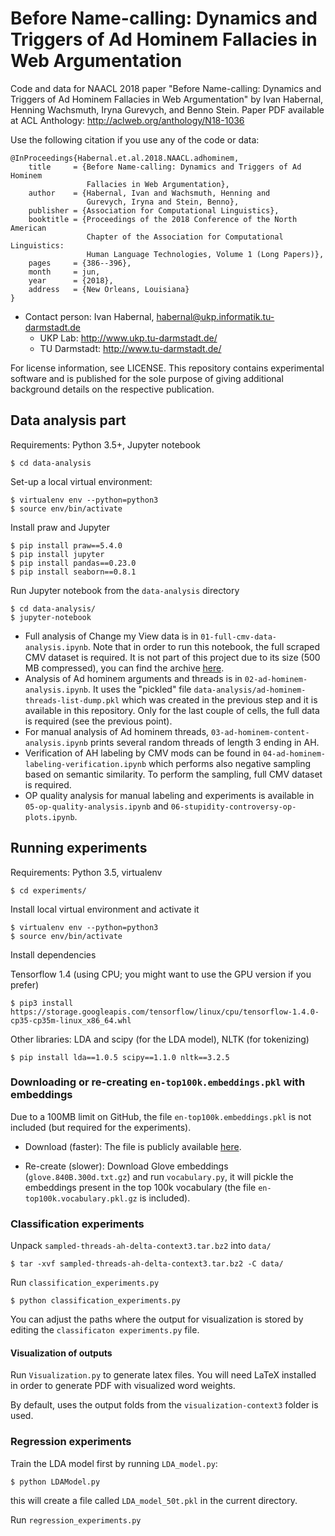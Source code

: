 # Before Name-calling: Dynamics and Triggers of Ad Hominem Fallacies in Web Argumentation

Code and data for NAACL 2018 paper "Before Name-calling: Dynamics and Triggers of Ad Hominem Fallacies in Web Argumentation" by Ivan Habernal, Henning Wachsmuth, Iryna Gurevych, and Benno Stein. Paper PDF available at ACL Anthology: http://aclweb.org/anthology/N18-1036

Use the following citation if you use any of the code or data:

```
@InProceedings{Habernal.et.al.2018.NAACL.adhominem,
    title     = {Before Name-calling: Dynamics and Triggers of Ad Hominem
                 Fallacies in Web Argumentation},
    author    = {Habernal, Ivan and Wachsmuth, Henning and
                 Gurevych, Iryna and Stein, Benno},
    publisher = {Association for Computational Linguistics},
    booktitle = {Proceedings of the 2018 Conference of the North American
                 Chapter of the Association for Computational Linguistics:
                 Human Language Technologies, Volume 1 (Long Papers)},
    pages     = {386--396},
    month     = jun,
    year      = {2018},
    address   = {New Orleans, Louisiana}
}
```


* Contact person: Ivan Habernal, habernal@ukp.informatik.tu-darmstadt.de
    * UKP Lab: http://www.ukp.tu-darmstadt.de/
    * TU Darmstadt: http://www.tu-darmstadt.de/

For license information, see LICENSE. This repository contains experimental software and is published for the sole purpose of giving additional background details on the respective publication.


## Data analysis part

Requirements: Python 3.5+, Jupyter notebook

```
$ cd data-analysis 
```

Set-up a local virtual environment:

```
$ virtualenv env --python=python3
$ source env/bin/activate
```

Install praw and Jupyter

```
$ pip install praw==5.4.0
$ pip install jupyter
$ pip install pandas==0.23.0
$ pip install seaborn==0.8.1
```

Run Jupyter notebook from the `data-analysis` directory

```
$ cd data-analysis/
$ jupyter-notebook
```

* Full analysis of Change my View data is in `01-full-cmv-data-analysis.ipynb`. Note that in order to run this notebook, the full scraped CMV dataset is required. It is not part of this project due to its size (500 MB compressed), you can find the archive [here](https://public.ukp.informatik.tu-darmstadt.de/ih/RedditChangeMyView2017/).
* Analysis of Ad hominem arguments and threads is in `02-ad-hominem-analysis.ipynb`. It uses the "pickled" file `data-analysis/ad-hominem-threads-list-dump.pkl` which was created in the previous step and it is available in this repository. Only for the last couple of cells, the full data is required (see the previous point).
* For manual analysis of Ad hominem threads, `03-ad-hominem-content-analysis.ipynb` prints several random threads of length 3 ending in AH.
* Verification of AH labeling by CMV mods can be found in `04-ad-hominem-labeling-verification.ipynb` which performs also negative sampling based on semantic similarity. To perform the sampling, full CMV dataset is required.
* OP quality analysis for manual labeling and experiments is available in `05-op-quality-analysis.ipynb` and `06-stupidity-controversy-op-plots.ipynb`.

## Running experiments

Requirements: Python 3.5, virtualenv

``
$ cd experiments/
``

Install local virtual environment and activate it

```
$ virtualenv env --python=python3
$ source env/bin/activate
```

Install dependencies

Tensorflow 1.4 (using CPU; you might want to use the GPU version if you prefer)

```
$ pip3 install https://storage.googleapis.com/tensorflow/linux/cpu/tensorflow-1.4.0-cp35-cp35m-linux_x86_64.whl
```

Other libraries: LDA and scipy (for the LDA model), NLTK (for tokenizing)

```
$ pip install lda==1.0.5 scipy==1.1.0 nltk==3.2.5
```

### Downloading or re-creating `en-top100k.embeddings.pkl` with embeddings

Due to a 100MB limit on GitHub, the file `en-top100k.embeddings.pkl` is not included (but required for the experiments).

* Download (faster): The file is publicly available [here](https://public.ukp.informatik.tu-darmstadt.de/ih/RedditChangeMyView2017/en-top100k.embeddings.pkl.gz).

* Re-create (slower): Download Glove embeddings (`glove.840B.300d.txt.gz`) and run `vocabulary.py`, it will pickle the embeddings present in the top 100k vocabulary (the file `en-top100k.vocabulary.pkl.gz` is included).


### Classification experiments

Unpack `sampled-threads-ah-delta-context3.tar.bz2` into `data/`

```
$ tar -xvf sampled-threads-ah-delta-context3.tar.bz2 -C data/
```

Run `classification_experiments.py`

```
$ python classification_experiments.py
```

You can adjust the paths where the output for visualization is stored by editing the `classificaton experiments.py` file.


#### Visualization of outputs

Run `Visualization.py` to generate latex files. You will need LaTeX installed in order to generate PDF with visualized word weights.

By default, uses the output folds from the `visualization-context3` folder is used.

### Regression experiments

Train the LDA model first by running `LDA_model.py`:

```
$ python LDAModel.py
```

this will create a file called `LDA_model_50t.pkl` in the current directory.

Run `regression_experiments.py`



